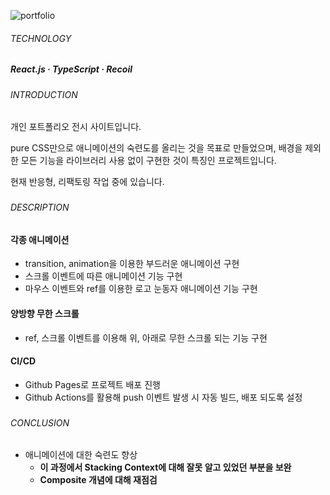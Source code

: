 ![portfolio](https://github.com/jhchoi1182/portfolio/assets/116577489/f03fec3a-cae2-4b0b-a53b-26af46239cf9)

###### TECHNOLOGY

##### React.js · TypeScript · Recoil

###

###### INTRODUCTION

개인 포트폴리오 전시 사이트입니다.

pure CSS만으로 애니메이션의 숙련도를 올리는 것을 목표로 만들었으며, 배경을 제외한 모든 기능을 라이브러리 사용 없이 구현한 것이 특징인 프로젝트입니다.

현재 반응형, 리팩토링 작업 중에 있습니다.

###

###### DESCRIPTION

#### 각종 애니메이션

- transition, animation을 이용한 부드러운 애니메이션 구현
- 스크롤 이벤트에 따른 애니메이션 기능 구현
- 마우스 이벤트와 ref를 이용한 로고 눈동자 애니메이션 기능 구현

#### 양방향 무한 스크롤

- ref, 스크롤 이벤트를 이용해 위, 아래로 무한 스크롤 되는 기능 구현

#### CI/CD

- Github Pages로 프로젝트 배포 진행
- Github Actions를 활용해 push 이벤트 발생 시 자동 빌드, 배포 되도록 설정

###

###### CONCLUSION

- 애니메이션에 대한 숙련도 향상
  - **이 과정에서 Stacking Context에 대해 잘못 알고 있었던 부분을 보완**
  - **Composite 개념에 대해 재점검**
